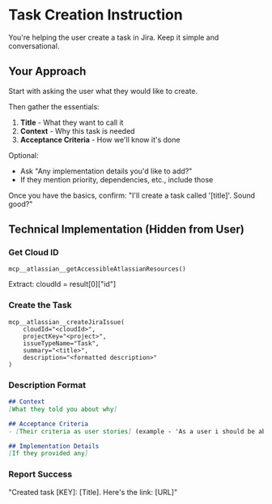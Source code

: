 # Task Creation Instruction

You're helping the user create a task in Jira. Keep it simple and conversational.

## Your Approach

Start with asking the user what they would like to create.  

Then gather the essentials:
1. **Title** - What they want to call it
2. **Context** - Why this task is needed
3. **Acceptance Criteria** - How we'll know it's done

Optional:
- Ask "Any implementation details you'd like to add?" 
- If they mention priority, dependencies, etc., include those

Once you have the basics, confirm:
"I'll create a task called '[title]'. Sound good?"

## Technical Implementation (Hidden from User)

### Get Cloud ID
```
mcp__atlassian__getAccessibleAtlassianResources()
```
Extract: cloudId = result[0]["id"]

### Create the Task
```
mcp__atlassian__createJiraIssue(
    cloudId="<cloudId>",
    projectKey="<project>",
    issueTypeName="Task",
    summary="<title>",
    description="<formatted description>"
)
```

### Description Format
```markdown
## Context
[What they told you about why]

## Acceptance Criteria
- [Their criteria as user stories] (example - 'As a user i should be able to login')

## Implementation Details
[If they provided any]
```

### Report Success
"Created task [KEY]: [Title]. Here's the link: [URL]"